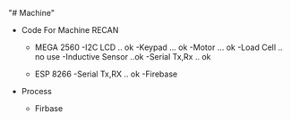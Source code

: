 "# Machine" 
	
 - Code For Machine RECAN
	
	- MEGA 2560
		-I2C LCD  .. ok
		-Keypad   ... ok
		-Motor     ... ok
		-Load Cell  .. no use
		-Inductive Sensor ..ok
 		-Serial Tx,Rx  .. ok
		
	- ESP 8266
		-Serial Tx,RX  .. ok
		-Firebase



 - Process
 	- Firbase
 